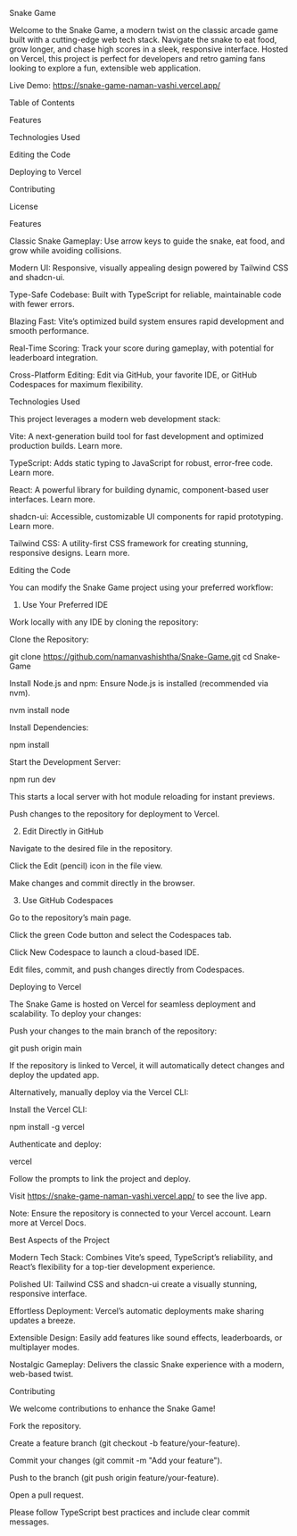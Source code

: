 Snake Game

Welcome to the Snake Game, a modern twist on the classic arcade game built with a cutting-edge web tech stack. Navigate the snake to eat food, grow longer, and chase high scores in a sleek, responsive interface. Hosted on Vercel, this project is perfect for developers and retro gaming fans looking to explore a fun, extensible web application.

Live Demo: https://snake-game-naman-vashi.vercel.app/

Table of Contents





Features



Technologies Used



Editing the Code



Deploying to Vercel



Contributing



License

Features





Classic Snake Gameplay: Use arrow keys to guide the snake, eat food, and grow while avoiding collisions.



Modern UI: Responsive, visually appealing design powered by Tailwind CSS and shadcn-ui.



Type-Safe Codebase: Built with TypeScript for reliable, maintainable code with fewer errors.



Blazing Fast: Vite’s optimized build system ensures rapid development and smooth performance.



Real-Time Scoring: Track your score during gameplay, with potential for leaderboard integration.



Cross-Platform Editing: Edit via GitHub, your favorite IDE, or GitHub Codespaces for maximum flexibility.

Technologies Used

This project leverages a modern web development stack:





Vite: A next-generation build tool for fast development and optimized production builds. Learn more.



TypeScript: Adds static typing to JavaScript for robust, error-free code. Learn more.



React: A powerful library for building dynamic, component-based user interfaces. Learn more.



shadcn-ui: Accessible, customizable UI components for rapid prototyping. Learn more.



Tailwind CSS: A utility-first CSS framework for creating stunning, responsive designs. Learn more.

Editing the Code

You can modify the Snake Game project using your preferred workflow:

1. Use Your Preferred IDE

Work locally with any IDE by cloning the repository:





Clone the Repository:

git clone https://github.com/namanvashishtha/Snake-Game.git
cd Snake-Game



Install Node.js and npm: Ensure Node.js is installed (recommended via nvm).

nvm install node



Install Dependencies:

npm install



Start the Development Server:

npm run dev

This starts a local server with hot module reloading for instant previews.



Push changes to the repository for deployment to Vercel.

2. Edit Directly in GitHub





Navigate to the desired file in the repository.



Click the Edit (pencil) icon in the file view.



Make changes and commit directly in the browser.

3. Use GitHub Codespaces





Go to the repository’s main page.



Click the green Code button and select the Codespaces tab.



Click New Codespace to launch a cloud-based IDE.



Edit files, commit, and push changes directly from Codespaces.

Deploying to Vercel

The Snake Game is hosted on Vercel for seamless deployment and scalability. To deploy your changes:





Push your changes to the main branch of the repository:

git push origin main



If the repository is linked to Vercel, it will automatically detect changes and deploy the updated app.



Alternatively, manually deploy via the Vercel CLI:





Install the Vercel CLI:

npm install -g vercel



Authenticate and deploy:

vercel



Follow the prompts to link the project and deploy.



Visit https://snake-game-naman-vashi.vercel.app/ to see the live app.

Note: Ensure the repository is connected to your Vercel account. Learn more at Vercel Docs.

Best Aspects of the Project





Modern Tech Stack: Combines Vite’s speed, TypeScript’s reliability, and React’s flexibility for a top-tier development experience.



Polished UI: Tailwind CSS and shadcn-ui create a visually stunning, responsive interface.



Effortless Deployment: Vercel’s automatic deployments make sharing updates a breeze.



Extensible Design: Easily add features like sound effects, leaderboards, or multiplayer modes.



Nostalgic Gameplay: Delivers the classic Snake experience with a modern, web-based twist.

Contributing

We welcome contributions to enhance the Snake Game!





Fork the repository.



Create a feature branch (git checkout -b feature/your-feature).



Commit your changes (git commit -m "Add your feature").



Push to the branch (git push origin feature/your-feature).



Open a pull request.

Please follow TypeScript best practices and include clear commit messages.
